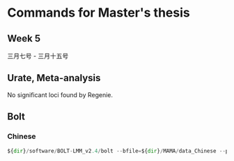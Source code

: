 # Commands for Master's thesis
## Week 5
三月七号 - 三月十五号   
## Urate, Meta-analysis
No significant loci found by Regenie.

## Bolt
### Chinese
```python
${dir}/software/BOLT-LMM_v2.4/bolt --bfile=${dir}/MAMA/data_Chinese --phenoFile=${dir}/MAMA/height1.pheno --phenoCol=Phenotype --lmmForceNonInf --LDscoresUseChip --statsFile=${dir}/MAMA/Bolt_Height/data_Chinese_bolt_height
```